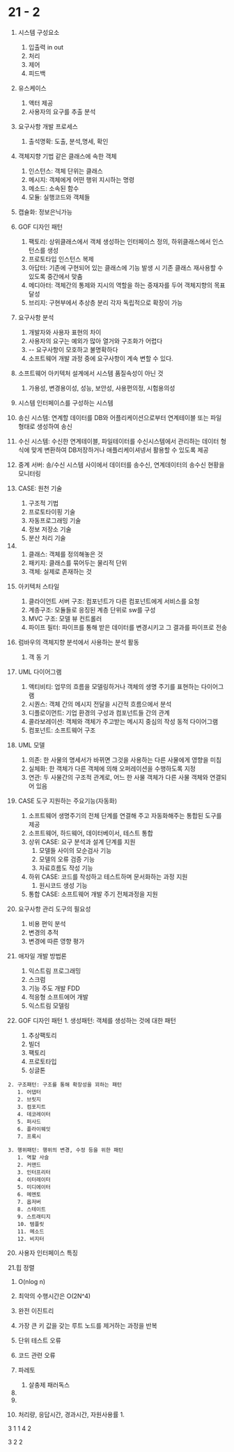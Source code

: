 

# 21 - 2

1. 시스템 구성요소 
   1. 입출력 in out
   2. 처리
   3. 제어
   4. 피드백

2. 유스케이스
   1. 액터 제공
   2. 사용자의 요구를 추출 분석

3. 요구사항 개발 프로세스 
   1. 출석명확: 도출, 분석,명세, 확인

4. 객체지향 기법 같은 클래스에 속한 객체
   1. 인스턴스: 객체 단위는 클래스
   2. 메시지: 객체에게 어떤 행위 지시하는 명령
   3. 메소드: 소속된 함수
   4. 모듈: 실행코드와 객체들

5. 캡슐화: 정보은닉가능

6. GOF 디자인 패턴
   1. 팩토리: 상위클래스에서 객체 생성하는 인터페이스 정의, 하위클래스에서 인스턴스를 생성
   2. 프로토타입 인스턴스 복제
   3. 아답터: 기존에 구현되어 있는 클래스에 기능 발생 시 기존 클래스 재사용할 수 있도록 중간에서 맞춤
   4. 메디아터: 객체간의 통제와 지시의 역할을 하는 중재자를 두어 객체지향의 목표 달성
   5. 브리지: 구현부에서 추상층 분리 각자 독립적으로 확장이 가능
7. 요구사항 분석
   1. 개발자와 사용자 표현의 차이
   2. 사용자의 요구는 예외가 많아 열거와 구조화가 어렵다
   3. -- 요구사항이 모호하고 불명확하다
   4. 소프트웨어 개발 과정 중에 요구사항이 계속 변할 수 있다.

8. 소프트웨어 아키텍처 설계에서 시스템 품질속성이 아닌 것
   1. 가용성, 변경용이성, 성능, 보안성, 사용편의정, 시험용의성

9.  시스템 인터페이스를 구성하는 시스템

   1. 송신 시스템: 연계할 데이터를 DB와 어플리케이션으로부터 연계테이블 또는 파일 형태로 생성하여 송신
   2. 수신 시스템: 수신한 연계테이블, 파일테이터를 수신시스템에서 관리하는 데이터 형식에 맞게 변환하여 DB저장하거나 애플리케이셔넹서 활용할 수 있도록 제공
   3. 중계 서버: 송/수신 시스템 사이에서 데이터를 송수신, 연계데이터의 송수신 현황을 모니터링

10. CASE: 원천 기술

    1. 구조적 기법
    2. 프로토타이핑 기술
    3. 자동프로그래밍 기술
    4. 정보 저장소 기술
    5. 분산 처리 기술

11. 1. 클래스: 객체를 정의해놓은 것
    2. 패키지: 클래스를 묶어두는 물리적 단위
    3. 객체: 실제로 존재하는 것

    

12. 아키텍처 스타일
    1. 클라이언트 서버 구조: 컴포넌트가 다른 컴포넌트에게 서비스를 요청
    2. 계층구조: 모듈들로 응징된 계층 단위로 sw를 구성
    3. MVC 구조: 모델 뷰 컨트롤러
    4. 파이프 필터: 파이프를 통해 받은 데이터를 변경시키고 그 결과를 파이프로 전송
13. 럼바우의 객체지향 분석에서 사용하는 분석 활동
    1. 객 동 기

14. UML 다이어그램
    1. 액티비티: 업무의 흐름을 모델링하거나 객체의 생명 주기를 표현하는 다이어그램
    2. 시퀀스: 객체 간의 메시지 전달을 시간적 흐름으에서 분석
    3. 디플로이먼트: 기업 환경의 구성과 컴포넌트들 간의 관계
    4. 콜라보레이션: 객체와 객체가 주고받는 메시지 중심의 작성 동적 다이어그램
    5. 컴포넌트: 소프트웨어 구조



15. UML 모델
    1. 의존: 한 사물의 명세서가 바뀌면 그것을 사용하는 다른 사물에게 영향을 미침
    2. 실체화: 한 객체가 다른 객체에 의해 오퍼레이션을 수행하도록 지정
    3. 연관: 두 사물간의 구조적 관계로, 어느 한 사물 객체가 다른 사물 객체와 연결되어 있음
16. CASE 도구 지원하는 주요기능(자동화)
    1. 소프트웨어 생명주기의 전체 단계를 연결해 주고 자동화해주는 통합된 도구를 제공
    2. 소프트웨어, 하드웨어, 데이터베이서, 테스트 통합
    3. 상위 CASE: 요구 분석과 설계 단계를 지원
       1. 모델들 사이의 모순검사 기능
       2. 모델의 오류 검증 기능
       3. 자료흐름도 작성 기능
    4. 하위 CASE: 코드를 작성하고 테스트하며 문서화하는 과정 지원
       1. 원시코드 생성 기능
    5. 통합 CASE: 소프트웨어 개발 주기 전체과정을 지원
17. 요구사항 관리 도구의 필요성 
    1. 비용 편익 분석
    2. 변경의 추적
    3. 변경에 따른 영향 평가
18. 애자일 개발 방법론
    1. 익스트림 프로그래밍
    2. 스크럼
    3. 기능 주도 개발 FDD
    4. 적응형 소프트에어 개발
    5. 익스트림 모델링
19.  GOF 디자인 패턴
    1. 생성패턴: 객체를 생성하는 것에 대한 패턴
       1. 추상팩토리
       2. 빌더
       3. 팩토리
       4. 프로토타입
       5. 싱글톤

    2. 구조패턴: 구조를 통해 확장성을 꾀하는 패턴
       1. 어댑터
       2. 브릿지
       3. 컴포지트
       4. 데코레이터
       5. 퍼사드
       6. 플라이웨잇
       7. 프록시

    3. 행위패턴: 행위의 변경, 수정 등을 위한 패턴
       1. 역할 사슬
       2. 커맨드
       3. 인터프리터
       4. 이터레이터
       5. 미디에이터
       6. 메멘토
       7. 옵저버
       8. 스테이트
       9. 스트래티지
       10. 템플릿
       11. 메소드
       12. 비지터


20. 사용자 인터페이스 특징





21.힙 정렬

1. O(nlog n)
2. 최악의 수행시간은 O(2N^4)
3. 완전 이진트리
4. 가장 큰 키 값을 갖는 루트 노드를 제거하는 과정을 반복

22. 단위 테스트 오류

1. 코드 관련 오류

23. 파레토
    1. 살충제 패러독스
24. 

25. 
26. 처리량, 응답시간, 경과시간, 자원사용률
    1. 



3 1 1 4 2

3 2 2 



